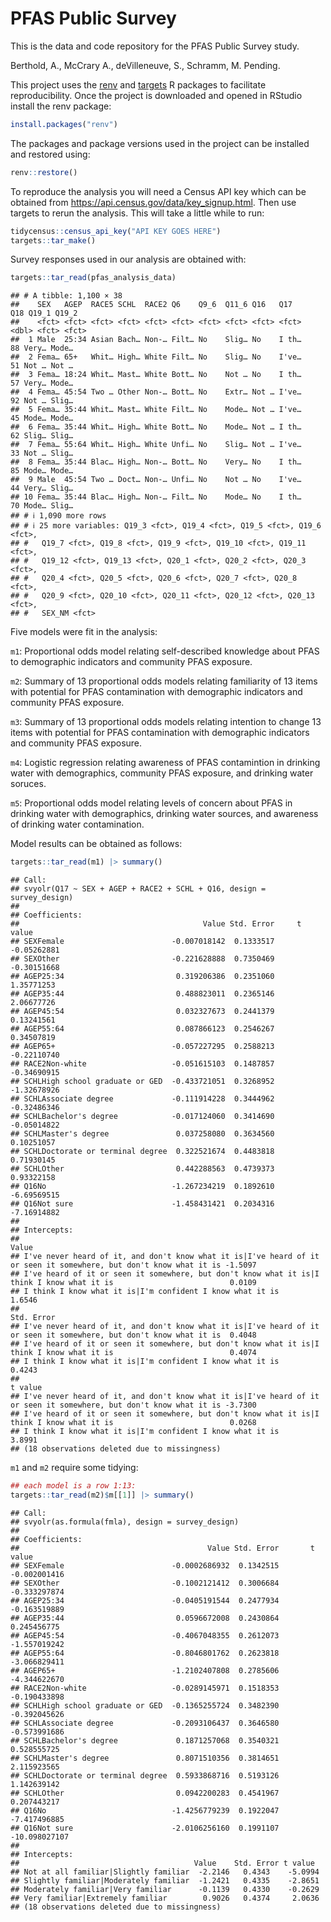 PFAS Public Survey
================

This is the data and code repository for the PFAS Public Survey study.

Berthold, A., McCrary A., deVilleneuve, S., Schramm, M. Pending.

This project uses the [renv](https://rstudio.github.io/renv/) and
[targets](https://docs.ropensci.org/targets/) R packages to facilitate
reproducibility. Once the project is downloaded and opened in RStudio
install the renv package:

``` r
install.packages("renv")
```

The packages and package versions used in the project can be installed
and restored using:

``` r
renv::restore()
```

To reproduce the analysis you will need a Census API key which can be
obtained from <https://api.census.gov/data/key_signup.html>. Then use
targets to rerun the analysis. This will take a little while to run:

``` r
tidycensus::census_api_key("API KEY GOES HERE")
targets::tar_make()
```

Survey responses used in our analysis are obtained with:

``` r
targets::tar_read(pfas_analysis_data)
```

    ## # A tibble: 1,100 × 38
    ##    SEX   AGEP  RACE5 SCHL  RACE2 Q6    Q9_6  Q11_6 Q16   Q17     Q18 Q19_1 Q19_2
    ##    <fct> <fct> <fct> <fct> <fct> <fct> <fct> <fct> <fct> <fct> <dbl> <fct> <fct>
    ##  1 Male  25:34 Asian Bach… Non-… Filt… No    Slig… No    I th…    88 Very… Mode…
    ##  2 Fema… 65+   Whit… High… White Filt… No    Slig… No    I've…    51 Not … Not …
    ##  3 Fema… 18:24 Whit… Mast… White Bott… No    Not … No    I th…    57 Very… Mode…
    ##  4 Fema… 45:54 Two … Other Non-… Bott… No    Extr… Not … I've…    92 Not … Slig…
    ##  5 Fema… 35:44 Whit… Mast… White Filt… No    Mode… Not … I've…    45 Mode… Mode…
    ##  6 Fema… 35:44 Whit… High… White Bott… No    Mode… Not … I th…    62 Slig… Slig…
    ##  7 Fema… 55:64 Whit… High… White Unfi… No    Slig… Not … I've…    33 Not … Slig…
    ##  8 Fema… 35:44 Blac… High… Non-… Bott… No    Very… No    I th…    85 Mode… Mode…
    ##  9 Male  45:54 Two … Doct… Non-… Unfi… No    Not … No    I've…    44 Very… Slig…
    ## 10 Fema… 35:44 Blac… High… Non-… Filt… No    Mode… No    I th…    70 Mode… Slig…
    ## # ℹ 1,090 more rows
    ## # ℹ 25 more variables: Q19_3 <fct>, Q19_4 <fct>, Q19_5 <fct>, Q19_6 <fct>,
    ## #   Q19_7 <fct>, Q19_8 <fct>, Q19_9 <fct>, Q19_10 <fct>, Q19_11 <fct>,
    ## #   Q19_12 <fct>, Q19_13 <fct>, Q20_1 <fct>, Q20_2 <fct>, Q20_3 <fct>,
    ## #   Q20_4 <fct>, Q20_5 <fct>, Q20_6 <fct>, Q20_7 <fct>, Q20_8 <fct>,
    ## #   Q20_9 <fct>, Q20_10 <fct>, Q20_11 <fct>, Q20_12 <fct>, Q20_13 <fct>,
    ## #   SEX_NM <fct>

Five models were fit in the analysis:

`m1`: Proportional odds model relating self-described knowledge about
PFAS to demographic indicators and community PFAS exposure.

`m2`: Summary of 13 proportional odds models relating familiarity of 13
items with potential for PFAS contamination with demographic indicators
and community PFAS exposure.

`m3`: Summary of 13 proportional odds models relating intention to
change 13 items with potential for PFAS contamination with demographic
indicators and community PFAS exposure.

`m4`: Logistic regression relating awareness of PFAS contamintion in
drinking water with demographics, community PFAS exposure, and drinking
water soruces.

`m5`: Proportional odds model relating levels of concern about PFAS in
drinking water with demographics, drinking water sources, and awareness
of drinking water contamination.

Model results can be obtained as follows:

``` r
targets::tar_read(m1) |> summary()
```

    ## Call:
    ## svyolr(Q17 ~ SEX + AGEP + RACE2 + SCHL + Q16, design = survey_design)
    ## 
    ## Coefficients:
    ##                                         Value Std. Error     t value
    ## SEXFemale                        -0.007018142  0.1333517 -0.05262881
    ## SEXOther                         -0.221628888  0.7350469 -0.30151668
    ## AGEP25:34                         0.319206386  0.2351060  1.35771253
    ## AGEP35:44                         0.488823011  0.2365146  2.06677726
    ## AGEP45:54                         0.032327673  0.2441379  0.13241561
    ## AGEP55:64                         0.087866123  0.2546267  0.34507819
    ## AGEP65+                          -0.057227295  0.2588213 -0.22110740
    ## RACE2Non-white                   -0.051615103  0.1487857 -0.34690915
    ## SCHLHigh school graduate or GED  -0.433721051  0.3268952 -1.32678926
    ## SCHLAssociate degree             -0.111914228  0.3444962 -0.32486346
    ## SCHLBachelor's degree            -0.017124060  0.3414690 -0.05014822
    ## SCHLMaster's degree               0.037258080  0.3634560  0.10251057
    ## SCHLDoctorate or terminal degree  0.322521674  0.4483818  0.71930145
    ## SCHLOther                         0.442288563  0.4739373  0.93322158
    ## Q16No                            -1.267234219  0.1892610 -6.69569515
    ## Q16Not sure                      -1.458431421  0.2034316 -7.16914882
    ## 
    ## Intercepts:
    ##                                                                                                                    Value  
    ## I've never heard of it, and don't know what it is|I've heard of it or seen it somewhere, but don't know what it is -1.5097
    ## I've heard of it or seen it somewhere, but don't know what it is|I think I know what it is                          0.0109
    ## I think I know what it is|I'm confident I know what it is                                                           1.6546
    ##                                                                                                                    Std. Error
    ## I've never heard of it, and don't know what it is|I've heard of it or seen it somewhere, but don't know what it is  0.4048   
    ## I've heard of it or seen it somewhere, but don't know what it is|I think I know what it is                          0.4074   
    ## I think I know what it is|I'm confident I know what it is                                                           0.4243   
    ##                                                                                                                    t value
    ## I've never heard of it, and don't know what it is|I've heard of it or seen it somewhere, but don't know what it is -3.7300
    ## I've heard of it or seen it somewhere, but don't know what it is|I think I know what it is                          0.0268
    ## I think I know what it is|I'm confident I know what it is                                                           3.8991
    ## (18 observations deleted due to missingness)

`m1` and `m2` require some tidying:

``` r
## each model is a row 1:13:
targets::tar_read(m2)$m[[1]] |> summary()
```

    ## Call:
    ## svyolr(as.formula(fmla), design = survey_design)
    ## 
    ## Coefficients:
    ##                                          Value Std. Error       t value
    ## SEXFemale                        -0.0002686932  0.1342515  -0.002001416
    ## SEXOther                         -0.1002121412  0.3006684  -0.333297874
    ## AGEP25:34                        -0.0405191544  0.2477934  -0.163519889
    ## AGEP35:44                         0.0596672008  0.2430864   0.245456775
    ## AGEP45:54                        -0.4067048355  0.2612073  -1.557019242
    ## AGEP55:64                        -0.8046801762  0.2623818  -3.066829411
    ## AGEP65+                          -1.2102407808  0.2785606  -4.344622670
    ## RACE2Non-white                   -0.0289145971  0.1518353  -0.190433898
    ## SCHLHigh school graduate or GED  -0.1365255724  0.3482390  -0.392045626
    ## SCHLAssociate degree             -0.2093106437  0.3646580  -0.573991686
    ## SCHLBachelor's degree             0.1871257068  0.3540321   0.528555725
    ## SCHLMaster's degree               0.8071510356  0.3814651   2.115923565
    ## SCHLDoctorate or terminal degree  0.5933868716  0.5193126   1.142639142
    ## SCHLOther                         0.0942200283  0.4541967   0.207443217
    ## Q16No                            -1.4256779239  0.1922047  -7.417496885
    ## Q16Not sure                      -2.0106256160  0.1991107 -10.098027107
    ## 
    ## Intercepts:
    ##                                       Value    Std. Error t value 
    ## Not at all familiar|Slightly familiar  -2.2146   0.4343    -5.0994
    ## Slightly familiar|Moderately familiar  -1.2421   0.4335    -2.8651
    ## Moderately familiar|Very familiar      -0.1139   0.4330    -0.2629
    ## Very familiar|Extremely familiar        0.9026   0.4374     2.0636
    ## (18 observations deleted due to missingness)
